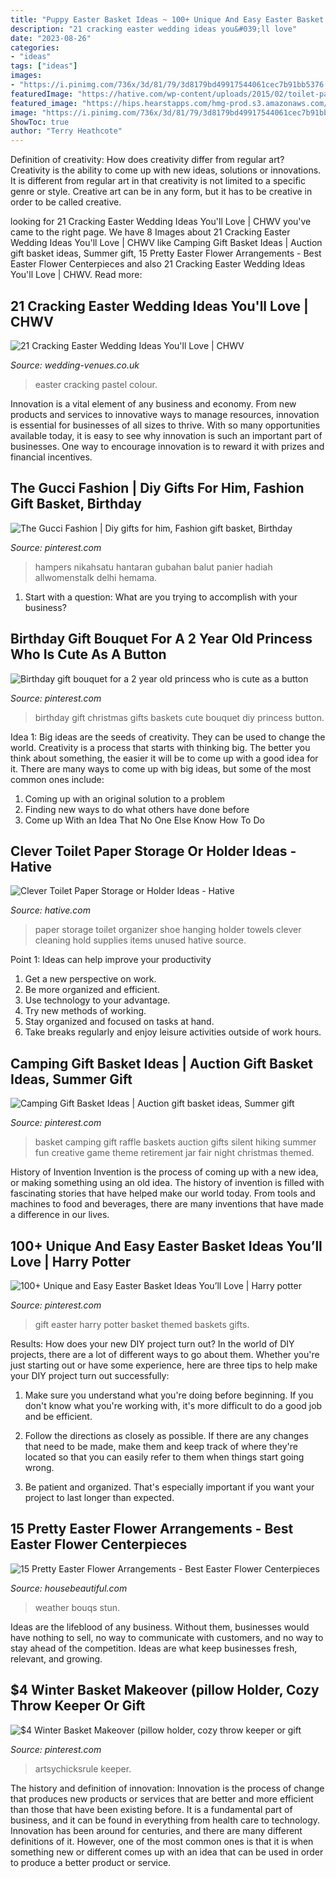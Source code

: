 ```yaml
---
title: "Puppy Easter Basket Ideas ~ 100+ Unique And Easy Easter Basket Ideas You’ll Love"
description: "21 cracking easter wedding ideas you&#039;ll love"
date: "2023-08-26"
categories:
- "ideas"
tags: ["ideas"]
images:
- "https://i.pinimg.com/736x/3d/81/79/3d8179bd49917544061cec7b91bb5376.jpg"
featuredImage: "https://hative.com/wp-content/uploads/2015/02/toilet-paper-storage/10-toilet-paper-storage.jpg"
featured_image: "https://hips.hearstapps.com/hmg-prod.s3.amazonaws.com/images/pastel-easter-flower-arrangment-1520956859.jpg?crop=0.983xw:0.983xh;0.0173xw,0.0173xh&amp;resize=768:*"
image: "https://i.pinimg.com/736x/3d/81/79/3d8179bd49917544061cec7b91bb5376.jpg"
ShowToc: true
author: "Terry Heathcote"
---
```



Definition of creativity: How does creativity differ from regular art?
Creativity is the ability to come up with new ideas, solutions or innovations. It is different from regular art in that creativity is not limited to a specific genre or style. Creative art can be in any form, but it has to be creative in order to be called creative.

	

		
looking for 21 Cracking Easter Wedding Ideas You&#039;ll Love | CHWV you've came to the right page. We have 8 Images about 21 Cracking Easter Wedding Ideas You&#039;ll Love | CHWV like Camping Gift Basket Ideas | Auction gift basket ideas, Summer gift, 15 Pretty Easter Flower Arrangements - Best Easter Flower Centerpieces and also 21 Cracking Easter Wedding Ideas You&#039;ll Love | CHWV. Read more:
		
    
## 21 Cracking Easter Wedding Ideas You&#039;ll Love | CHWV

<img loading=lazy src="https://www.wedding-venues.co.uk/sites/default/files/cracking-easter-wedding-ideas-Pastel-vases-at-Curradine-Barns.jpg" onerror="this.onerror=null;this.src='https://tse1.mm.bing.net/th?id=OIP.YKHIgl2KfOTOG9NjjzmE0QHaKH&amp;pid=15.1';" alt="21 Cracking Easter Wedding Ideas You&#039;ll Love | CHWV">

_Source: wedding-venues.co.uk_

>easter cracking pastel colour. 

	

Innovation is a vital element of any business and economy. From new products and services to innovative ways to manage resources, innovation is essential for businesses of all sizes to thrive. With so many opportunities available today, it is easy to see why innovation is such an important part of businesses. One way to encourage innovation is to reward it with prizes and financial incentives.

    
## The Gucci Fashion | Diy Gifts For Him, Fashion Gift Basket, Birthday

<img loading=lazy src="https://i.pinimg.com/736x/50/ac/72/50ac7222664d9791a9f1fa94c3749a5f--easter-baskets-gift-baskets.jpg" onerror="this.onerror=null;this.src='https://tse3.mm.bing.net/th?id=OIP.VgBApU-JPMUKl_wnaEsujQHaJV&amp;pid=15.1';" alt="The Gucci Fashion | Diy gifts for him, Fashion gift basket, Birthday">

_Source: pinterest.com_

>hampers nikahsatu hantaran gubahan balut panier hadiah allwomenstalk delhi hemama. 

	

1. Start with a question: What are you trying to accomplish with your business?

    
## Birthday Gift Bouquet For A 2 Year Old Princess Who Is Cute As A Button

<img loading=lazy src="https://i.pinimg.com/736x/78/46/38/78463874e0def440f426022279d5d7ad--gift-bouquet-girl-birthday.jpg" onerror="this.onerror=null;this.src='https://tse1.mm.bing.net/th?id=OIP.DJpPoOgI1dr3l5CyoXd87wDYEg&amp;pid=15.1';" alt="Birthday gift bouquet for a 2 year old princess who is cute as a button">

_Source: pinterest.com_

>birthday gift christmas gifts baskets cute bouquet diy princess button. 

	

Idea 1: Big ideas are the seeds of creativity. They can be used to change the world.
Creativity is a process that starts with thinking big. The better you think about something, the easier it will be to come up with a good idea for it. There are many ways to come up with big ideas, but some of the most common ones include:
1. Coming up with an original solution to a problem
2. Finding new ways to do what others have done before
3. Come up With an Idea That No One Else Know How To Do

    
## Clever Toilet Paper Storage Or Holder Ideas - Hative

<img loading=lazy src="https://hative.com/wp-content/uploads/2015/02/toilet-paper-storage/10-toilet-paper-storage.jpg" onerror="this.onerror=null;this.src='https://tse4.mm.bing.net/th?id=OIP.V1iJ1HRHyyE1Y1DOrdDkcQHaJ4&amp;pid=15.1';" alt="Clever Toilet Paper Storage or Holder Ideas - Hative">

_Source: hative.com_

>paper storage toilet organizer shoe hanging holder towels clever cleaning hold supplies items unused hative source. 

	

Point 1: Ideas can help improve your productivity
1. Get a new perspective on work.
2. Be more organized and efficient.
3. Use technology to your advantage.
4. Try new methods of working.
5. Stay organized and focused on tasks at hand.
6. Take breaks regularly and enjoy leisure activities outside of work hours.

    
## Camping Gift Basket Ideas | Auction Gift Basket Ideas, Summer Gift

<img loading=lazy src="https://i.pinimg.com/736x/3d/81/79/3d8179bd49917544061cec7b91bb5376.jpg" onerror="this.onerror=null;this.src='https://tse3.mm.bing.net/th?id=OIP.eH_45bS4ifSTI3XhROEilAHaJ7&amp;pid=15.1';" alt="Camping Gift Basket Ideas | Auction gift basket ideas, Summer gift">

_Source: pinterest.com_

>basket camping gift raffle baskets auction gifts silent hiking summer fun creative game theme retirement jar fair night christmas themed. 

	

History of Invention
Invention is the process of coming up with a new idea, or making something using an old idea. The history of invention is filled with fascinating stories that have helped make our world today. From tools and machines to food and beverages, there are many inventions that have made a difference in our lives.

    
## 100+ Unique And Easy Easter Basket Ideas You’ll Love | Harry Potter

<img loading=lazy src="https://i.pinimg.com/736x/9a/1d/aa/9a1daa7ac1c414d58e091b77b46f56b9.jpg" onerror="this.onerror=null;this.src='https://tse3.mm.bing.net/th?id=OIP.ObkkNgl9Q2UwP_NEc8dPlAHaJ4&amp;pid=15.1';" alt="100+ Unique and Easy Easter Basket Ideas You’ll Love | Harry potter">

_Source: pinterest.com_

>gift easter harry potter basket themed baskets gifts. 

	

Results: How does your new DIY project turn out?
In the world of DIY projects, there are a lot of different ways to go about them. Whether you're just starting out or have some experience, here are three tips to help make your DIY project turn out successfully:
1. Make sure you understand what you're doing before beginning. If you don't know what you're working with, it's more difficult to do a good job and be efficient.

2. Follow the directions as closely as possible. If there are any changes that need to be made, make them and keep track of where they're located so that you can easily refer to them when things start going wrong.

3. Be patient and organized. That's especially important if you want your project to last longer than expected.

    
## 15 Pretty Easter Flower Arrangements - Best Easter Flower Centerpieces

<img loading=lazy src="https://hips.hearstapps.com/hmg-prod.s3.amazonaws.com/images/pastel-easter-flower-arrangment-1520956859.jpg?crop=0.983xw:0.983xh;0.0173xw,0.0173xh&amp;resize=768:*" onerror="this.onerror=null;this.src='https://tse1.mm.bing.net/th?id=OIP.C4Jc0OqvdXRZi0eLheOTdQHaLG&amp;pid=15.1';" alt="15 Pretty Easter Flower Arrangements - Best Easter Flower Centerpieces">

_Source: housebeautiful.com_

>weather bouqs stun. 

	

Ideas are the lifeblood of any business. Without them, businesses would have nothing to sell, no way to communicate with customers, and no way to stay ahead of the competition. Ideas are what keep businesses fresh, relevant, and growing.

    
## $4 Winter Basket Makeover (pillow Holder, Cozy Throw Keeper Or Gift

<img loading=lazy src="https://i.pinimg.com/736x/72/60/4b/72604bf9fbf54151bd6559b244678899.jpg" onerror="this.onerror=null;this.src='https://tse3.mm.bing.net/th?id=OIP.u6EoezvmDOMBOFRj_HepMwHaLH&amp;pid=15.1';" alt="$4 Winter Basket Makeover (pillow holder, cozy throw keeper or gift">

_Source: pinterest.com_

>artsychicksrule keeper. 

	

The history and definition of innovation:
Innovation is the process of change that produces new products or services that are better and more efficient than those that have been existing before. It is a fundamental part of business, and it can be found in everything from health care to technology. Innovation has been around for centuries, and there are many different definitions of it. However, one of the most common ones is that it is when something new or different comes up with an idea that can be used in order to produce a better product or service.

